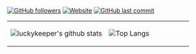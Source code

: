 [![GitHub followers](https://img.shields.io/github/followers/luckykeeper?style=for-the-badge&color=blue)](https://github.com/luckykeeper?tab=followers)
[![Website](https://img.shields.io/website?label=b.luckykeeper.site&style=for-the-badge&url=https%3A%2F%2Fb.luckykeeper.site)](http://b.luckykeeper.site)
[![GitHub last commit](https://img.shields.io/github/last-commit/luckykeeper/luckykeeper?label=update&style=for-the-badge&color=orange)](https://github.com/luckykeeper/luckykeeper)
<table>
<tr>
<td valign="top" width="54%">

![luckykeeper's github stats](https://github-readme-stats.yxl76.vercel.app/api?username=luckykeeper&count_private=true&show_icons=true&theme=tokyonight)

</td>

<td valign="top" width="46%">

![Top Langs](https://github-readme-stats.yxl76.vercel.app/api/top-langs/?username=luckykeeper&layout=compact&theme=tokyonight)

</td>
</tr>
</table>